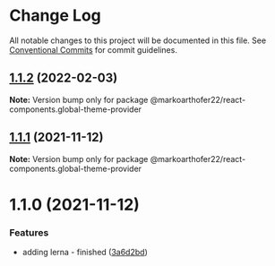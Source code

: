 # Change Log

All notable changes to this project will be documented in this file.
See [Conventional Commits](https://conventionalcommits.org) for commit guidelines.

## [1.1.2](https://github.com/markoarthofer22/react-components/compare/@markoarthofer22/react-components.global-theme-provider@1.1.1...@markoarthofer22/react-components.global-theme-provider@1.1.2) (2022-02-03)

**Note:** Version bump only for package @markoarthofer22/react-components.global-theme-provider





## [1.1.1](https://github.com/markoarthofer22/react-components/compare/@markoarthofer22/react-components.global-theme-provider@1.1.0...@markoarthofer22/react-components.global-theme-provider@1.1.1) (2021-11-12)

**Note:** Version bump only for package @markoarthofer22/react-components.global-theme-provider





# 1.1.0 (2021-11-12)


### Features

* adding lerna - finished ([3a6d2bd](https://github.com/markoarthofer22/react-components/commit/3a6d2bd05ae4ea91d1150b5d94d9097c94206911))
